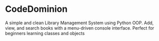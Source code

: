 # CodeDominion
A simple and clean Library Management System using Python OOP. Add, view, and search books with a menu-driven console interface. Perfect for beginners learning classes and objects
